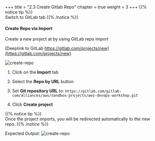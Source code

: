 +++
title = "2.3 Create Gitlab Repo"
chapter = true
weight = 3
+++
{{% notice tip %}}                                                                                  
Switch to GitLab tab
{{% /notice %}}

#### Create Repo via Import

Create a new project at by using GitLab repo import

[Deeplink to GitLab https://gitlab.com/projects/new](https://gitlab.com/projects/new)
  
![create-repo](/images/lab2/import_repo_config.png)

1. Click on the __Import__ tab

2. Select the __Repo by URL__ button 

3. Set __Git repository URL__ to: `https://gitlab.com/gitlab-com/alliances/aws/sandbox-projects/aws-devops-workshop.git`

4. Click __Create project__

{{% notice tip %}}                                                                                                                          
Once the project imports, you will be redirected automatically to the new repo. 
{{% /notice %}}

Expected Output:
![create-repo](/images/lab2/import_repo_complete.png)


